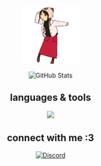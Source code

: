 <p style="text-align: center;">
  <img src="meow.gif" alt="Banner" width="130" height="auto">
</p>
<p style="text-align: center;">
  <img src="https://github-readme-stats.vercel.app/api?username=ayahbash&theme=gotham&hide_border=true&include_all_commits=true&count_private=true" alt="GitHub Stats">
</p>

<h2 style="font-weight: bold; text-align: center;">languages & tools</h2>

<p align="center">
  <a href="https://skillicons.dev">
    <img src="https://skillicons.dev/icons?i=c,py,bash,latex,linux,debian,vscodium,ps,ai,notion&perline=5" />
  </a>
</p>

<h2 style="font-weight: bold; text-align: center;">connect with me :3</h2>

<p style="text-align: center;">
  <a href="http://discordapp.com/users/1160606744037314620" target="_blank">
    <img src="https://skillicons.dev/icons?i=discord" alt="Discord" />
  </a>
</p>
